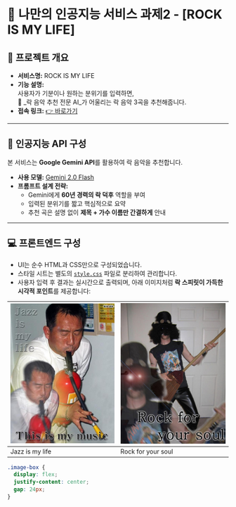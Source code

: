 # 🎸 나만의 인공지능 서비스 과제2 - [ROCK IS MY LIFE]

## 🧠 프로젝트 개요

- **서비스명:** ROCK IS MY LIFE  
- **기능 설명:**  
  사용자가 기분이나 원하는 분위기를 입력하면,  
  🎸 _락 음악 추천 전문 AI_가 어울리는 락 음악 3곡을 추천해줍니다.  
- **접속 링크:** [👉 바로가기](여기도똑같은주소)

---

## 🔌 인공지능 API 구성

본 서비스는 **Google Gemini API**를 활용하여 락 음악을 추천합니다.

- **사용 모델:** [Gemini 2.0 Flash](https://cloud.google.com/vertex-ai/generative-ai/docs/models/gemini/2-0-flash?hl=ko)
- **프롬프트 설계 전략:**
  - Gemini에게 **60년 경력의 락 덕후** 역할을 부여
  - 입력된 분위기를 짧고 핵심적으로 요약
  - 추천 곡은 설명 없이 **제목 + 가수 이름만 간결하게** 안내

---

## 💻 프론트엔드 구성

- UI는 순수 HTML과 CSS만으로 구성되었습니다.
- 스타일 시트는 별도의 [`style.css`](style.css) 파일로 분리하여 관리합니다.
- 사용자 입력 후 결과는 실시간으로 출력되며, 아래 이미지처럼 **락 스피릿이 가득한 시각적 포인트**를 제공합니다:

| ![](MusicIsMyLife.jpg) | ![](RockForYourSoul.jpeg) |
|------------------------|---------------------------|
| Jazz is my life        | Rock for your soul        |

```css
.image-box {
  display: flex;
  justify-content: center;
  gap: 24px;
}
